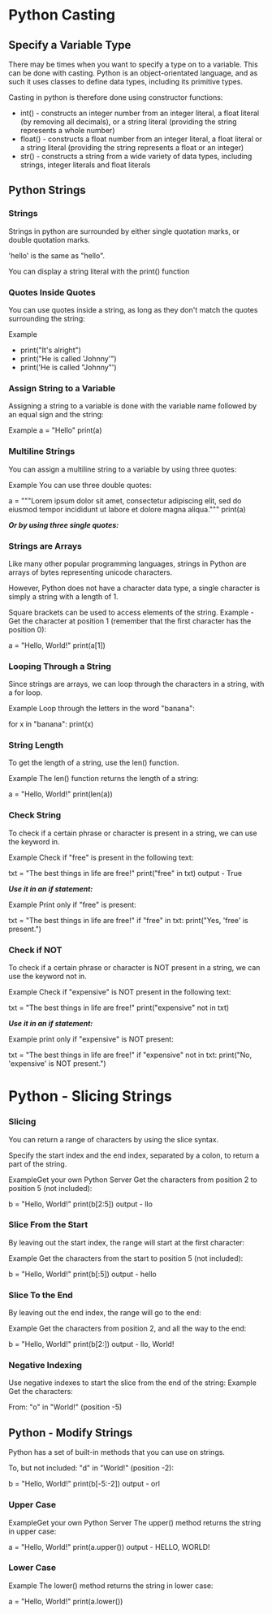 # Python Casting

## Specify a Variable Type

There may be times when you want to specify a type on to a variable. This can be done with casting. Python is an object-orientated language, and as such it uses classes to define data types, including its primitive types.

Casting in python is therefore done using constructor functions:

- int() - constructs an integer number from an integer literal, a float literal (by removing all decimals), or a string literal (providing the string represents a whole number)
- float() - constructs a float number from an integer literal, a float literal or a string literal (providing the string represents a float or an integer)
- str() - constructs a string from a wide variety of data types, including strings, integer literals and float literals

## Python Strings

### Strings

Strings in python are surrounded by either single quotation marks, or double quotation marks.

'hello' is the same as "hello".

You can display a string literal with the print() function

### Quotes Inside Quotes

You can use quotes inside a string, as long as they don't match the quotes surrounding the string:

Example
- print("It's alright")
- print("He is called 'Johnny'")
- print('He is called "Johnny"')

### Assign String to a Variable
Assigning a string to a variable is done with the variable name followed by an equal sign and the string:

Example
a = "Hello"
print(a)

### Multiline Strings

You can assign a multiline string to a variable by using three quotes:

Example
You can use three double quotes:

a = """Lorem ipsum dolor sit amet,
consectetur adipiscing elit,
sed do eiusmod tempor incididunt
ut labore et dolore magna aliqua."""
print(a)

***Or by using three single quotes:***

### Strings are Arrays
Like many other popular programming languages, strings in Python are arrays of bytes representing unicode characters.

However, Python does not have a character data type, a single character is simply a string with a length of 1.

Square brackets can be used to access elements of the string.
Example -
Get the character at position 1 (remember that the first character has the position 0):

a = "Hello, World!"
print(a[1])

### Looping Through a String
Since strings are arrays, we can loop through the characters in a string, with a for loop.

Example
Loop through the letters in the word "banana":

for x in "banana":
  print(x)

### String Length
To get the length of a string, use the len() function.

Example
The len() function returns the length of a string:

a = "Hello, World!"
print(len(a))

### Check String
To check if a certain phrase or character is present in a string, we can use the keyword in.

Example
Check if "free" is present in the following text:

txt = "The best things in life are free!"
print("free" in txt)
output - True

***Use it in an if statement:***

Example
Print only if "free" is present:

txt = "The best things in life are free!"
if "free" in txt:
  print("Yes, 'free' is present.")

### Check if NOT
To check if a certain phrase or character is NOT present in a string, we can use the keyword not in.

Example
Check if "expensive" is NOT present in the following text:

txt = "The best things in life are free!"
print("expensive" not in txt)

***Use it in an if statement:***

Example
print only if "expensive" is NOT present:

txt = "The best things in life are free!"
if "expensive" not in txt:
  print("No, 'expensive' is NOT present.")

  # Python - Slicing Strings
### Slicing
You can return a range of characters by using the slice syntax.

Specify the start index and the end index, separated by a colon, to return a part of the string.

ExampleGet your own Python Server
Get the characters from position 2 to position 5 (not included):

b = "Hello, World!"
print(b[2:5])
output - llo

### Slice From the Start
By leaving out the start index, the range will start at the first character:

Example
Get the characters from the start to position 5 (not included):

b = "Hello, World!"
print(b[:5])
output - hello

### Slice To the End
By leaving out the end index, the range will go to the end:

Example
Get the characters from position 2, and all the way to the end:

b = "Hello, World!"
print(b[2:])
output - llo, World!

### Negative Indexing
Use negative indexes to start the slice from the end of the string:
Example
Get the characters:

From: "o" in "World!" (position -5)

## Python - Modify Strings

Python has a set of built-in methods that you can use on strings.

To, but not included: "d" in "World!" (position -2):

b = "Hello, World!"
print(b[-5:-2])
output - orl

### Upper Case
ExampleGet your own Python Server
The upper() method returns the string in upper case:

a = "Hello, World!"
print(a.upper())
output - HELLO, WORLD!

### Lower Case
Example
The lower() method returns the string in lower case:

a = "Hello, World!"
print(a.lower())

